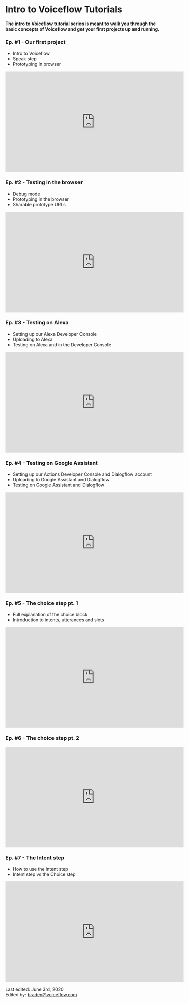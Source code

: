 # Intro to Voiceflow Tutorials
<b>The intro to Voiceflow tutorial series is meant to walk you through the basic concepts of Voiceflow and get your
first projects up and running.</b>

### Ep. #1 - Our first project

- Intro to Voiceflow
- Speak step
- Prototyping in browser

<iframe width="560" height="315" src="https://www.youtube.com/embed/SQub8t86ZII" frameborder="0" allow="accelerometer; autoplay; encrypted-media; gyroscope; picture-in-picture" allowfullscreen></iframe>

### Ep. #2 - Testing in the browser

- Debug mode
- Prototyping in the browser
- Sharable prototype URLs

<iframe width="560" height="315" src="https://www.youtube.com/embed/w2x2RbgpI3A" frameborder="0" allow="accelerometer; autoplay; encrypted-media; gyroscope; picture-in-picture" allowfullscreen></iframe>

### Ep. #3 - Testing on Alexa

- Setting up our Alexa Developer Console
- Uploading to Alexa
- Testing on Alexa and in the Developer Console

<iframe width="560" height="315" src="https://www.youtube.com/embed/qdQ0ciR6ioA" frameborder="0" allow="accelerometer; autoplay; encrypted-media; gyroscope; picture-in-picture" allowfullscreen></iframe>

### Ep. #4 - Testing on Google Assistant

- Setting up our Actions Developer Console and Dialogflow account
- Uploading to Google Assistant and Dialogflow
- Testing on Google Assistant and Dialogflow

<iframe width="560" height="315" src="https://www.youtube.com/embed/OG4FcDu5FRY" frameborder="0" allow="accelerometer; autoplay; encrypted-media; gyroscope; picture-in-picture" allowfullscreen></iframe>

### Ep. #5 - The choice step pt. 1

- Full explanation of the choice block
- Introduction to intents, utterances and slots

<iframe width="560" height="315" src="https://www.youtube.com/embed/vuEmXn-lGK0" frameborder="0" allow="accelerometer; autoplay; encrypted-media; gyroscope; picture-in-picture" allowfullscreen></iframe>

### Ep. #6 - The choice step pt. 2

<iframe width="560" height="315" src="https://www.youtube.com/embed/bSZfVlWPb9g" frameborder="0" allow="accelerometer; autoplay; encrypted-media; gyroscope; picture-in-picture" allowfullscreen></iframe>

### Ep. #7 - The Intent step

- How to use the intent step
- Intent step vs the Choice step

<iframe width="560" height="315" src="https://www.youtube.com/embed/CI-7l9PW_vQ" frameborder="0" allow="accelerometer; autoplay; encrypted-media; gyroscope; picture-in-picture" allowfullscreen></iframe>

Last edited: June 3rd, 2020 <br>
Edited by: braden@voiceflow.com